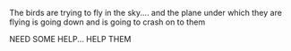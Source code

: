 The birds are trying to fly in the sky....
and the plane under which they are flying 
is going down and is going to crash on to them 


NEED SOME HELP... 
HELP THEM